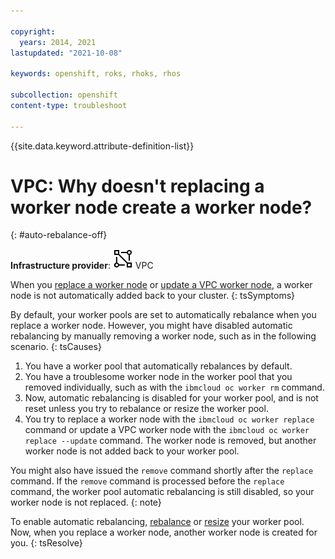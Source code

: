 ```yaml
---

copyright: 
  years: 2014, 2021
lastupdated: "2021-10-08"

keywords: openshift, roks, rhoks, rhos

subcollection: openshift
content-type: troubleshoot

---
```


{{site.data.keyword.attribute-definition-list}}



# VPC: Why doesn't replacing a worker node create a worker node?
{: #auto-rebalance-off}

**Infrastructure provider**: ![VPC infrastructure provider icon.](images/icon-vpc-2.svg) VPC


When you [replace a worker node](/docs/containers?topic=containers-kubernetes-service-cli#cli_worker_replace) or [update a VPC worker node](/docs/containers?topic=containers-update#vpc_worker_node), a worker node is not automatically added back to your cluster.
{: tsSymptoms}


By default, your worker pools are set to automatically rebalance when you replace a worker node. However, you might have disabled automatic rebalancing by manually removing a worker node, such as in the following scenario.
{: tsCauses}

1. You have a worker pool that automatically rebalances by default.
2. You have a troublesome worker node in the worker pool that you removed individually, such as with the `ibmcloud oc worker rm` command.
3. Now, automatic rebalancing is disabled for your worker pool, and is not reset unless you try to rebalance or resize the worker pool.
4. You try to replace a worker node with the `ibmcloud oc worker replace` command or update a VPC worker node with the `ibmcloud oc worker replace --update` command. The worker node is removed, but another worker node is not added back to your worker pool.

You might also have issued the `remove` command shortly after the `replace` command. If the `remove` command is processed before the `replace` command, the worker pool automatic rebalancing is still disabled, so your worker node is not replaced.
{: note}


To enable automatic rebalancing, [rebalance](/docs/containers?topic=containers-kubernetes-service-cli#cs_rebalance) or [resize](/docs/containers?topic=containers-kubernetes-service-cli#cs_worker_pool_resize) your worker pool. Now, when you replace a worker node, another worker node is created for you.
{: tsResolve}






